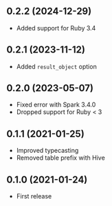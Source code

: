 ## 0.2.2 (2024-12-29)

- Added support for Ruby 3.4

## 0.2.1 (2023-11-12)

- Added `result_object` option

## 0.2.0 (2023-05-07)

- Fixed error with Spark 3.4.0
- Dropped support for Ruby < 3

## 0.1.1 (2021-01-25)

- Improved typecasting
- Removed table prefix with Hive

## 0.1.0 (2021-01-24)

- First release
